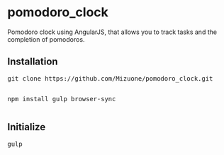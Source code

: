 # pomodoro_clock
Pomodoro clock using AngularJS, that allows you to track tasks and the completion of pomodoros.
<h2>Installation</h2>
<pre>
git clone https://github.com/Mizuone/pomodoro_clock.git

npm install gulp browser-sync
</pre>

<h2>Initialize</h2>
<pre>
gulp
</pre>

